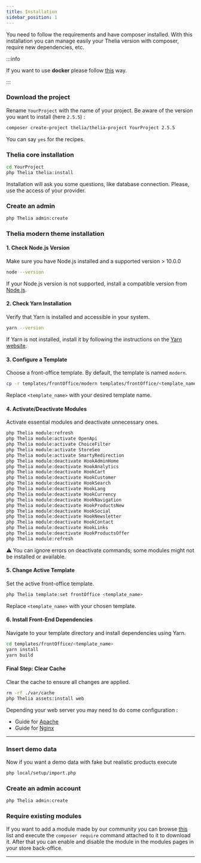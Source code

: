 ```yaml
---
title: Installation
sidebar_position: 1
---
```


You need to follow the requirements and have composer installed.
With this installation you can manage easily your Thelia version with composer, require new
dependencies, etc.

:::info

If you want to use **docker** please follow [this](./docker) way.

:::

### Download the project

Rename `YourProject` with the name of your project. Be aware of the version you want to install (here `2.5.5`) :

```bash
composer create-project thelia/thelia-project YourProject 2.5.5
```

You can say `yes` for the recipes.

### Thelia core installation
```bash
cd YourProject
php Thelia thelia:install
```
Installation will ask you some questions, like database connection. Please, use the access of your provider.

### Create an admin

```bash
php Thelia admin:create
```

### Thelia modern theme installation

#### 1\. Check Node.js Version


Make sure you have Node.js installed and a supported version > 10.0.0
```bash
node --version
```
If your Node.js version is not supported, install a compatible version from [Node.js](https://nodejs.org).


#### 2\. Check Yarn Installation

Verify that Yarn is installed and accessible in your system.

```bash
yarn --version
```
If Yarn is not installed, install it by following the instructions on the [Yarn website](https://yarnpkg.com).


#### 3\. Configure a Template

Choose a front-office template. By default, the template is named `modern`.

```bash
cp -r templates/frontOffice/modern templates/frontOffice/<template_name>
```

Replace `<template_name>` with your desired template name.


#### 4\. Activate/Deactivate Modules

Activate essential modules and deactivate unnecessary ones.


```bash
php Thelia module:refresh
php Thelia module:activate OpenApi
php Thelia module:activate ChoiceFilter
php Thelia module:activate StoreSeo
php Thelia module:activate SmartyRedirection
php Thelia module:deactivate HookAdminHome
php Thelia module:deactivate HookAnalytics
php Thelia module:deactivate HookCart
php Thelia module:deactivate HookCustomer
php Thelia module:deactivate HookSearch
php Thelia module:deactivate HookLang
php Thelia module:deactivate HookCurrency
php Thelia module:deactivate HookNavigation
php Thelia module:deactivate HookProductsNew
php Thelia module:deactivate HookSocial
php Thelia module:deactivate HookNewsletter
php Thelia module:deactivate HookContact
php Thelia module:deactivate HookLinks
php Thelia module:deactivate HookProductsOffer
php Thelia module:refresh
```

⚠️ You can ignore errors on deactivate commands; some modules might not be installed or available.

#### 5\. Change Active Template

Set the active front-office template.

```bash
php Thelia template:set frontOffice <template_name>
```

Replace `<template_name>` with your chosen template.

#### 6\. Install Front-End Dependencies

Navigate to your template directory and install dependencies using Yarn.

```bash
cd templates/frontOffice/<template_name>
yarn install
yarn build
```

#### Final Step: Clear Cache

Clear the cache to ensure all changes are applied.

```bash
rm -rf ./var/cache
php Thelia assets:install web
```

Depending your web server you may need to do come configuration : 
- Guide for [Apache](./apache_configuration)
- Guide for [Nginx](./nginx_configuration)

----

### Insert demo data
Now if you want a demo data with fake but realistic products execute

```bash
php local/setup/import.php
```

### Create an admin account

```bash
php Thelia admin:create
```

### Require existing modules
If you want to add a module made by our community you can browse [this](../../modules) list and execute the `composer require` command attached to it to download it.
After that you can enable and disable the module in the modules pages in your store back-office.

-----
